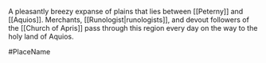A pleasantly breezy expanse of plains that lies between <span class="political-bodies-places">[[Peterny]]</span> and <span class="political-bodies-places">[[Aquios]]</span>.
Merchants, <span class="miscellaneous">[[Runologist|runologists]]</span>, and devout followers of the <span class="miscellaneous">[[Church of Apris]]</span> pass through this region every day on the way to the holy land of Aquios.

#PlaceName